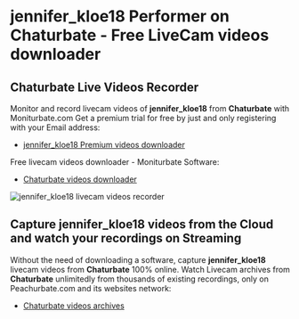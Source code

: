 # jennifer_kloe18 Performer on Chaturbate - Free LiveCam videos downloader

## Chaturbate Live Videos Recorder

Monitor and record livecam videos of **jennifer_kloe18** from **Chaturbate** with Moniturbate.com
Get a premium trial for free by just and only registering with your Email address:
* [jennifer_kloe18 Premium videos downloader](https://moniturbate.com/request-demo-licence-key.html)

Free livecam videos downloader - Moniturbate Software:
* [Chaturbate videos downloader](https://moniturbate.com/moniturbate-download-software.html)

![jennifer_kloe18 livecam videos recorder](https://peachurnet.com/templates/moniturbate-software.png)


## Capture jennifer_kloe18 videos from the Cloud and watch your recordings on Streaming

Without the need of downloading a software, capture **jennifer_kloe18** livecam videos from **Chaturbate** 100% online.
Watch Livecam archives from **Chaturbate** unlimitedly from thousands of existing recordings, only on Peachurbate.com and its websites network:
* [Chaturbate videos archives](https://peachurnet.com/)
